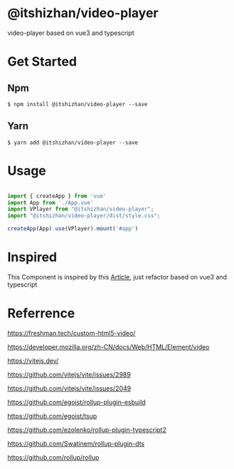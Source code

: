 # @itshizhan/video-player
video-player based on vue3 and typescript

# Get Started
## Npm
```shell
$ npm install @itshizhan/video-player --save
```
## Yarn
```shell
$ yarn add @itshizhan/video-player --save
```

# Usage

```typescript

import { createApp } from 'vue'
import App from './App.vue'
import VPlayer from "@itshizhan/video-player";
import "@itshizhan/video-player/dist/style.css";

createApp(App).use(VPlayer).mount('#app')
```

# Inspired

This Component is inspired by this [Article](https://freshman.tech/custom-html5-video/), just refactor based on vue3 and typescript

# Referrence

https://freshman.tech/custom-html5-video/

https://developer.mozilla.org/zh-CN/docs/Web/HTML/Element/video

https://vitejs.dev/

https://github.com/vitejs/vite/issues/2989

https://github.com/vitejs/vite/issues/2049

https://github.com/egoist/rollup-plugin-esbuild

https://github.com/egoist/tsup

https://github.com/ezolenko/rollup-plugin-typescript2

https://github.com/Swatinem/rollup-plugin-dts

https://github.com/rollup/rollup


